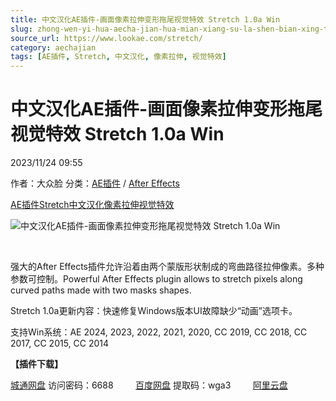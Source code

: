 ```yaml
---
title: 中文汉化AE插件-画面像素拉伸变形拖尾视觉特效 Stretch 1.0a Win
slug: zhong-wen-yi-hua-aecha-jian-hua-mian-xiang-su-la-shen-bian-xing-tuo-wei-shi-jue-te-xiao-stretch-1-0a-win
source_url: https://www.lookae.com/stretch/
category: aechajian
tags: [AE插件, Stretch, 中文汉化, 像素拉伸, 视觉特效]
---
```

# 中文汉化AE插件-画面像素拉伸变形拖尾视觉特效 Stretch 1.0a Win

2023/11/24 09:55

作者：大众脸
分类：[AE插件](https://www.lookae.com/after-effects/aechajian/) / [After Effects](https://www.lookae.com/after-effects/)

[AE插件](https://www.lookae.com/tag/ae%e6%8f%92%e4%bb%b6/)[Stretch](https://www.lookae.com/tag/stretch/)[中文汉化](https://www.lookae.com/tag/%e4%b8%ad%e6%96%87%e6%b1%89%e5%8c%96/)[像素拉伸](https://www.lookae.com/tag/%e5%83%8f%e7%b4%a0%e6%8b%89%e4%bc%b8/)[视觉特效](https://www.lookae.com/tag/%e8%a7%86%e8%a7%89%e7%89%b9%e6%95%88/)

![中文汉化AE插件-画面像素拉伸变形拖尾视觉特效 Stretch 1.0a Win](https://www.lookae.com/wp-content/uploads/2023/11/irrealix-Stretch.jpg "中文汉化AE插件-画面像素拉伸变形拖尾视觉特效 Stretch 1.0a Win-LookAE.com")

[﻿](https://cloud.video.taobao.com/play/u/null/p/1/e/6/t/1/438596682038.mp4)

强大的After Effects插件允许沿着由两个蒙版形状制成的弯曲路径拉伸像素。多种参数可控制。Powerful After Effects plugin allows to stretch pixels along curved paths made with two masks shapes.

Stretch 1.0a更新内容：快速修复Windows版本UI故障缺少“动画”选项卡。

支持Win系统：AE 2024, 2023, 2022, 2021, 2020, CC 2019, CC 2018, CC 2017, CC 2015, CC 2014

**【插件下载】**

[城通网盘](https://url70.ctfile.com/f/2827370-978374443-b71155?p=4431) 访问密码：6688         [百度网盘](https://pan.baidu.com/s/1t6jJHFfS4UohQUqHD-HDdg?pwd=wga3) 提取码：wga3         [阿里云盘](https://www.alipan.com/s/FYmtihBqVDo)
